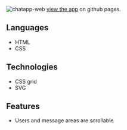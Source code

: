 ![chatapp-web](https://user-images.githubusercontent.com/71079290/176999059-8ccdc0b2-f9ad-4e46-8e63-461648785ece.jpg)
[view the app](https://kande81.github.io/demo-chat-app-ui/) on github pages.


## Languages
- HTML
- CSS

## Technologies
- CSS grid
- SVG

## Features
- Users and message areas are scrollable
